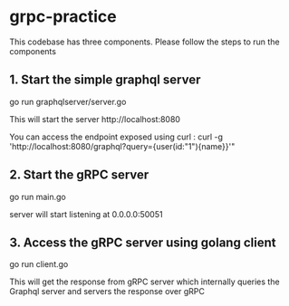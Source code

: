 # grpc-practice

This codebase has three components. Please follow the steps to run the components

## 1. Start the simple graphql server
 go run graphqlserver/server.go

 This will start the server http://localhost:8080

 You can access the endpoint exposed using curl : curl -g 'http://localhost:8080/graphql?query={user(id:\"1\"){name}}'"

## 2. Start the gRPC server

   go run main.go

   server will start listening at 0.0.0.0:50051
## 3. Access the gRPC server using golang client

   go run client.go 

   This will get the response from gRPC server which internally queries the Graphql server and servers the response over gRPC
   
